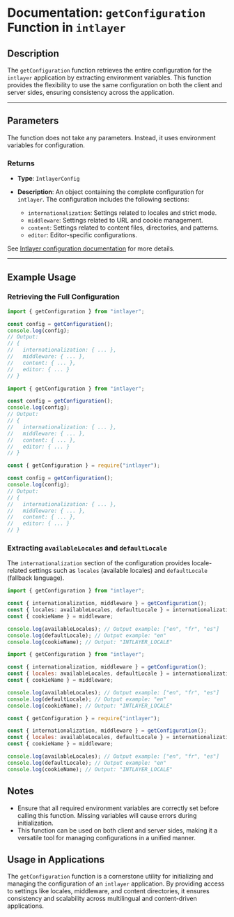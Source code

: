 # Documentation: `getConfiguration` Function in `intlayer`

## Description

The `getConfiguration` function retrieves the entire configuration for the `intlayer` application by extracting environment variables. This function provides the flexibility to use the same configuration on both the client and server sides, ensuring consistency across the application.

---

## Parameters

The function does not take any parameters. Instead, it uses environment variables for configuration.

### Returns

- **Type**: `IntlayerConfig`
- **Description**: An object containing the complete configuration for `intlayer`. The configuration includes the following sections:

  - `internationalization`: Settings related to locales and strict mode.
  - `middleware`: Settings related to URL and cookie management.
  - `content`: Settings related to content files, directories, and patterns.
  - `editor`: Editor-specific configurations.

See [Intlayer configuration documentation](https://github.com/aymericzip/intlayer/blob/main/docs/en/configuration.md) for more details.

---

## Example Usage

### Retrieving the Full Configuration

```typescript codeFormat="typescript"
import { getConfiguration } from "intlayer";

const config = getConfiguration();
console.log(config);
// Output:
// {
//   internationalization: { ... },
//   middleware: { ... },
//   content: { ... },
//   editor: { ... }
// }
```

```javascript codeFormat="esm"
import { getConfiguration } from "intlayer";

const config = getConfiguration();
console.log(config);
// Output:
// {
//   internationalization: { ... },
//   middleware: { ... },
//   content: { ... },
//   editor: { ... }
// }
```

```javascript codeFormat="commonjs"
const { getConfiguration } = require("intlayer");

const config = getConfiguration();
console.log(config);
// Output:
// {
//   internationalization: { ... },
//   middleware: { ... },
//   content: { ... },
//   editor: { ... }
// }
```

### Extracting `availableLocales` and `defaultLocale`

The `internationalization` section of the configuration provides locale-related settings such as `locales` (available locales) and `defaultLocale` (fallback language).

```typescript codeFormat="typescript"
import { getConfiguration } from "intlayer";

const { internationalization, middleware } = getConfiguration();
const { locales: availableLocales, defaultLocale } = internationalization;
const { cookieName } = middleware;

console.log(availableLocales); // Output example: ["en", "fr", "es"]
console.log(defaultLocale); // Output example: "en"
console.log(cookieName); // Output: "INTLAYER_LOCALE"
```

```javascript codeFormat="esm"
import { getConfiguration } from "intlayer";

const { internationalization, middleware } = getConfiguration();
const { locales: availableLocales, defaultLocale } = internationalization;
const { cookieName } = middleware;

console.log(availableLocales); // Output example: ["en", "fr", "es"]
console.log(defaultLocale); // Output example: "en"
console.log(cookieName); // Output: "INTLAYER_LOCALE"
```

```javascript codeFormat="commonjs"
const { getConfiguration } = require("intlayer");

const { internationalization, middleware } = getConfiguration();
const { locales: availableLocales, defaultLocale } = internationalization;
const { cookieName } = middleware;

console.log(availableLocales); // Output example: ["en", "fr", "es"]
console.log(defaultLocale); // Output example: "en"
console.log(cookieName); // Output: "INTLAYER_LOCALE"
```

## Notes

- Ensure that all required environment variables are correctly set before calling this function. Missing variables will cause errors during initialization.
- This function can be used on both client and server sides, making it a versatile tool for managing configurations in a unified manner.

## Usage in Applications

The `getConfiguration` function is a cornerstone utility for initializing and managing the configuration of an `intlayer` application. By providing access to settings like locales, middleware, and content directories, it ensures consistency and scalability across multilingual and content-driven applications.
